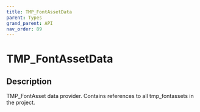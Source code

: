 ```yaml
---
title: TMP_FontAssetData
parent: Types
grand_parent: API
nav_order: 89
---
```


# TMP_FontAssetData

## Description

TMP_FontAsset data provider. Contains references to all tmp_fontassets in the project.
